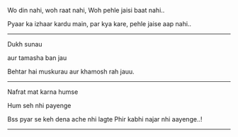 Wo din nahi, woh raat nahi, Woh pehle jaisi baat nahi..

Pyaar ka izhaar kardu main, par kya kare, pehle jaise aap nahi..

___

Dukh sunau

aur tamasha ban jau

Behtar hai muskurau aur khamosh rah jauu.

___

Nafrat mat karna humse

Hum seh nhi payenge

Bss pyar se keh dena ache nhi lagte Phir kabhi najar nhi aayenge..!

___

